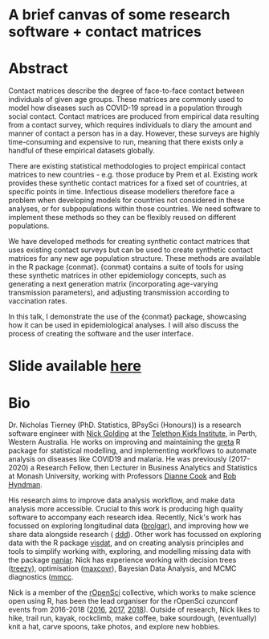 
# A brief canvas of some research software + contact matrices

<!-- badges: start -->
<!-- badges: end -->

# Abstract

Contact matrices describe the degree of face-to-face contact between individuals of given age groups. These matrices are commonly used to model how diseases such as COVID-19 spread in a population through social contact. Contact matrices are produced from empirical data resulting from a contact survey, which requires individuals to diary the amount and manner of contact a person has in a day. However, these surveys are highly time-consuming and expensive to run, meaning that there exists only a handful of these empirical datasets globally.

There are existing statistical methodologies to project empirical contact matrices to new countries - e.g. those produce by Prem et al. Existing work provides these synthetic contact matrices for a fixed set of countries, at specific points in time. Infectious disease modellers therefore face a problem when developing models for countries not considered in these analyses, or for subpopulations within those countries. We need software to implement these methods so they can be flexibly reused on different populations.

We have developed methods for creating synthetic contact matrices that uses existing contact surveys but can be used to create synthetic contact matrices for any new age population structure. These methods are available in the R package {conmat}. {conmat} contains a suite of tools for using these synthetic matrices in other epidemiology concepts, such as generating a next generation matrix (incorporating age-varying transmission parameters), and adjusting transmission according to vaccination rates.

In this talk, I demonstrate the use of the {conmat} package, showcasing how it can be used in epidemiological analyses. I will also discuss the process of creating the software and the user interface.

# Slide available [here](njtierney.github.io/lshtm-2024/)

# Bio

Dr. Nicholas Tierney (PhD. Statistics, BPsySci (Honours)) is a research software engineer with [Nick Golding](https://www.telethonkids.org.au/contact-us/our-people/g/nick-golding/) at the [Telethon Kids Institute](https://www.telethonkids.org.au/), in Perth, Western Australia. He works on improving and maintaining the [greta](https://greta-stats.org/) R package for statistical modelling, and implementing workflows to automate analysis on diseases like COVID19 and malaria. He was previously (2017-2020) a Research Fellow, then Lecturer in Business Analytics and Statistics at Monash University, working with Professors
[Dianne Cook](http://dicook.org/) and [Rob Hyndman](https://robjhyndman.com/).

His research aims to improve data analysis
workflow, and make data analysis more accessible. Crucial to this work is producing high quality software to
accompany each research idea. Recently, Nick's work has focussed on exploring longitudinal data ([brolgar](http://brolgar.njtierney.com/)), and improving how we share data alongside research ( [ddd](https://github.com/karthik/ddd)). Other work has focussed on exploring data
with the R package [visdat](http://visdat.njtierney.com/), and on creating analysis principles and tools
to simplify working with, exploring, and modelling missing data with the
package [naniar](http://naniar.njtierney.com/). Nick has experience working with decision trees ([treezy](http://treezy.njtierney.com/)),
optimisation ([maxcovr](http://maxcovr.njtierney.com/)), Bayesian Data Analysis, and MCMC diagnostics ([mmcc](http://mmcc.njtierney.com/).

Nick is a member of the [rOpenSci](https://ropensci.org/) collective, which works to make science
open using R, has been the lead organiser for the rOpenSci ozunconf
events from 2016-2018 ([2016](https://auunconf.ropensci.org/), [2017](https://ozunconf17.ropensci.org/), [2018](https://ozunconf18.ropensci.org/)). Outside of research, Nick likes to
hike, trail run, kayak, rockclimb, make coffee, bake sourdough, (eventually) knit a hat, carve spoons, take photos, and explore new hobbies.

